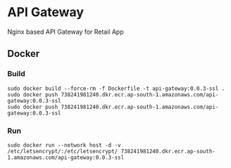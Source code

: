 # API Gateway

Nginx based API Gateway for Retail App

## Docker

### Build

```
sudo docker build --force-rm -f Dockerfile -t api-gateway:0.0.3-ssl .
sudo docker push 738241981240.dkr.ecr.ap-south-1.amazonaws.com/api-gateway:0.0.3-ssl
sudo docker push 738241981240.dkr.ecr.ap-south-1.amazonaws.com/api-gateway:0.0.3-ssl
```

### Run

```
sudo docker run --network host -d -v /etc/letsencrypt/:/etc/letsencrypt/ 738241981240.dkr.ecr.ap-south-1.amazonaws.com/api-gateway:0.0.3-ssl
```
